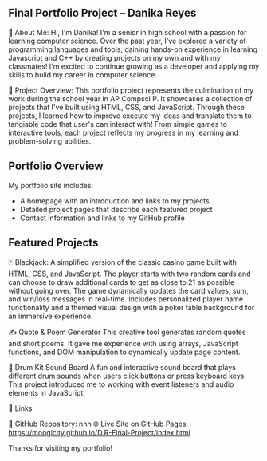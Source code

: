 ## Final Portfolio Project – Danika Reyes

🌺 About Me:  Hi, I'm Danika! I'm a senior in high school with a passion for learning computer science. Over the past year, I've explored a variety of programming languages and tools, gaining hands-on experience in learning Javascript and C++ by creating projects on my own and with my classmates! I'm excited to continue growing as a developer and applying my skills to build my career in computer science. 

🔎 Project Overview: This portfolio project represents the culmination of my work during the school year in AP Compsci P. It showcases a collection of projects that I've built using HTML, CSS, and JavaScript. Through these projects, I learned how to improve execute my ideas and translate them to tangiable code that user's can interact with! From simple games to interactive tools, each project reflects my progress in my learning and problem-solving abilities.

## Portfolio Overview

My portfolio site includes:
- A homepage with an introduction and links to my projects
- Detailed project pages that describe each featured project
- Contact information and links to my GitHub profile

## Featured Projects

🃏 Blackjack: A simplified version of the classic casino game built with HTML, CSS, and JavaScript. The player starts with two random cards and can choose to draw additional cards to get as close to 21 as possible without going over. The game dynamically updates the card values, sum, and win/loss messages in real-time. Includes personalized player name functionality and a themed visual design with a poker table background for an immersive experience.

✍️ Quote & Poem Generator This creative tool generates random quotes and short poems. It gave me experience with using arrays, JavaScript functions, and DOM manipulation to dynamically update page content.

🥁 Drum Kit Sound Board A fun and interactive sound board that plays different drum sounds when users click buttons or press keyboard keys. This project introduced me to working with event listeners and audio elements in JavaScript.

📂 Links

🔗 GitHub Repository: nnn
🌐 Live Site on GitHub Pages:  https://moogicity.github.io/D.R-Final-Project/index.html

Thanks for visiting my portfolio!
